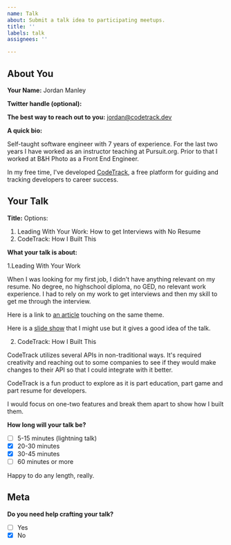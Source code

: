 ```yaml
---
name: Talk
about: Submit a talk idea to participating meetups.
title: ''
labels: talk
assignees: ''

---
```


## About You

**Your Name:**
Jordan Manley

**Twitter handle (optional):** 

**The best way to reach out to you:**
jordan@codetrack.dev

**A quick bio:**

Self-taught software engineer with 7 years of experience. For the last two years I have worked as an instructor teaching at Pursuit.org. Prior to that I worked at B&H Photo as a Front End Engineer.

In my free time, I've developed [CodeTrack](https://www.codetrack.dev/), a free platform for guiding and tracking developers to career success. 

## Your Talk

**Title:**
Options: 
1. Leading With Your Work: How to get Interviews with No Resume
2. CodeTrack: How I Built This

**What your talk is about:**

1.Leading With Your Work

When I was looking for my first job, I didn't have anything relevant on my resume. No degree, no highschool diploma, no GED, no relevant work experience. I had to rely on my work to get interviews and then my skill to get me through the interview. 

Here is a link to [an article](https://www.codetrack.dev/articles/one-great-project) touching on the same theme.

Here is a [slide show](https://slides.com/jordanmanley-1/deck) that I might use but it gives a good idea of the talk.

2. CodeTrack: How I Built This

CodeTrack utilizes several APIs in non-traditional ways. It's required creativity and reaching out to some companies to see if they would make changes to their API so that I could integrate with it better. 

CodeTrack is a fun product to explore as it is part education, part game and part resume for developers. 

I would focus on one-two features and break them apart to show how I built them. 


**How long will your talk be?**
- [ ] 5-15 minutes (lightning talk)
- [x] 20-30 minutes
- [x] 30-45 minutes
- [ ] 60 minutes or more

Happy to do any length, really. 

## Meta

**Do you need help crafting your talk?**
- [ ] Yes
- [x] No
